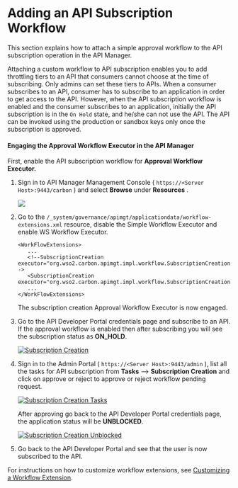 # Adding an API Subscription Workflow

This section explains how to attach a simple approval workflow to the API subscription operation in the API Manager.

Attaching a custom workflow to API subscription enables you to add throttling tiers to an API that consumers cannot choose at the time of subscribing. Only admins can set these tiers to APIs. When a consumer subscribes to an API, consumer has to subscribe to an application in order to get access to the API. However, when the API subscription workflow is enabled and the consumer subscribes to an application, initially the API subscription is in the `On Hold` state, and he/she can not use the API. The API can be invoked using the production or sandbox keys only once the subscription is approved.


#### Engaging the Approval Workflow Executor in the API Manager

First, enable the API subscription workflow for **Approval Workflow Executor.**

1.  Sign in to API Manager Management Console ( `https://<Server Host>:9443/carbon` ) and select **Browse** under **Resources** .

    ![]({{base_path}}/assets/img/learn/wf-extensions-browse.png)

2.  Go to the `/_system/governance/apimgt/applicationdata/workflow-extensions.xml` resource, disable the Simple Workflow Executor and enable WS Workflow Executor.

     ``` 
     <WorkFlowExtensions>
        ...
        <!--SubscriptionCreation executor="org.wso2.carbon.apimgt.impl.workflow.SubscriptionCreationSimpleWorkflowExecutor"/-->
        <SubscriptionCreation executor="org.wso2.carbon.apimgt.impl.workflow.SubscriptionCreationApprovalWorkflowExecutor"/>
        ...
     </WorkFlowExtensions>
     ```

     The subscription creation Approval Workflow Executor is now engaged.

3.  Go to the API Developer Portal credentials page and subscribe to an API. If the approval workflow is enabled then after subscribing you will see the subscription status as **ON_HOLD**.

     [![Subscription Creation]({{base_path}}/assets/img/learn/subscription-creation-onhold.png)]({{base_path}}/assets/img/learn/subscription-creation-onhold.png)

4.  Sign in to the Admin Portal ( `https://<Server Host>:9443/admin` ), list all the tasks for API subscription from **Tasks** --> **Subscription Creation** and click on  approve or reject to approve or reject workflow pending request.

    [![Subscription Creation Tasks]({{base_path}}/assets/img/learn/subscription-creation-pending-list.png)]({{base_path}}/assets/img/learn/subscription-creation-pending-list.png)

    After approving go back to the API Developer Portal credentials page, the application status will be **UNBLOCKED**.
     
    [![Subscription Creation Unblocked]({{base_path}}/assets/img/learn/subscription-creation-unblocked.png)]({{base_path}}/assets/img/learn/subscription-creation-unblocked.png)

5.  Go back to the API Developer Portal and see that the user is now subscribed to the API.

For instructions on how to customize workflow extensions, see [Customizing a Workflow Extension]({{base_path}}/reference/customize-product/extending-api-manager/extending-workflows/customizing-a-workflow-extension/).
